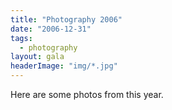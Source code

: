 ```yaml
---
title: "Photography 2006"
date: "2006-12-31"
tags: 
  - photography
layout: gala
headerImage: "img/*.jpg"
---
```


Here are some photos from this year.
